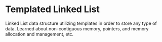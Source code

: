 # **Templated Linked List**
Linked List data structure utilizing templates in order to store any type of data. Learned about non-contiguous memory, pointers, and memory allocation and management, etc.
